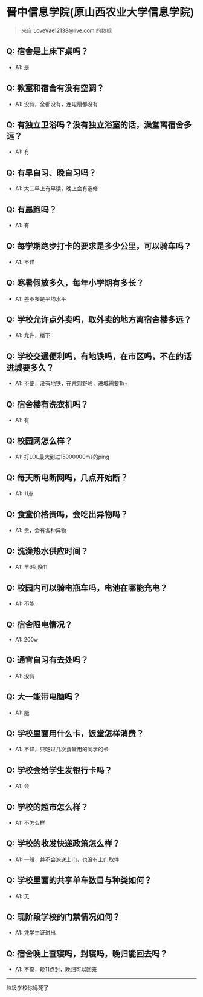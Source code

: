# 晋中信息学院(原山西农业大学信息学院)
> 来自 LoveVae12138@live.com 的数据
## Q: 宿舍是上床下桌吗？
- A1: 是
## Q: 教室和宿舍有没有空调？
- A1: 没有，全都没有，连电扇都没有
## Q: 有独立卫浴吗？没有独立浴室的话，澡堂离宿舍多远？
- A1: 有
## Q: 有早自习、晚自习吗？
- A1: 大二早上有早读，晚上会有选修
## Q: 有晨跑吗？
- A1: 有
## Q: 每学期跑步打卡的要求是多少公里，可以骑车吗？
- A1: 不详
## Q: 寒暑假放多久，每年小学期有多长？
- A1: 差不多是平均水平
## Q: 学校允许点外卖吗，取外卖的地方离宿舍楼多远？
- A1: 允许，楼下
## Q: 学校交通便利吗，有地铁吗，在市区吗，不在的话进城要多久？
- A1: 不便，没有地铁，在荒郊野岭，进城需要1h+
## Q: 宿舍楼有洗衣机吗？
- A1: 有
## Q: 校园网怎么样？
- A1: 打LOL最大到过15000000ms的ping
## Q: 每天断电断网吗，几点开始断？
- A1: 11点
## Q: 食堂价格贵吗，会吃出异物吗？
- A1: 贵，会有各种异物
## Q: 洗澡热水供应时间？
- A1: 早6到晚11
## Q: 校园内可以骑电瓶车吗，电池在哪能充电？
- A1: 不能
## Q: 宿舍限电情况？
- A1: 200w
## Q: 通宵自习有去处吗？
- A1: 没有
## Q: 大一能带电脑吗？
- A1: 能
## Q: 学校里面用什么卡，饭堂怎样消费？
- A1: 不详，只吃过几次食堂用的同学的卡
## Q: 学校会给学生发银行卡吗？
- A1: 会
## Q: 学校的超市怎么样？
- A1: 不怎么样
## Q: 学校的收发快递政策怎么样？
- A1: 一般，并不会派送上门，也没有上门取件
## Q: 学校里面的共享单车数目与种类如何？
- A1: 无
## Q: 现阶段学校的门禁情况如何？
- A1: 凭学生证进出
## Q: 宿舍晚上查寝吗，封寝吗，晚归能回去吗？
- A1: 不查，晚11点封，晚归可以回来
***
垃圾学校你妈死了